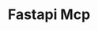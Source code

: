 ---
created: '2025-09-16T15:05:15.652951'
modified: '2025-09-17T16:14:24.448495'
ship_factor: 5
subtype: mcp-servers
tags: []
title: Fastapi Mcp
type: tool
version: 1
---